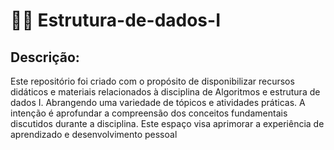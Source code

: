 # 🧑‍💻 Estrutura-de-dados-I

<h2>Descrição:</h2>
<p>Este repositório foi criado com o propósito de disponibilizar recursos didáticos e materiais relacionados à disciplina de Algoritmos e estrutura de dados I. Abrangendo uma variedade de tópicos e atividades práticas. A intenção é aprofundar a compreensão dos conceitos fundamentais discutidos durante a disciplina. Este espaço visa aprimorar a experiência de aprendizado e desenvolvimento pessoal</p>
